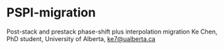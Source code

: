 PSPI-migration
==============

Post-stack and prestack phase-shift plus interpolation migration
Ke Chen, PhD student, University of Alberta, ke7@ualberta.ca
